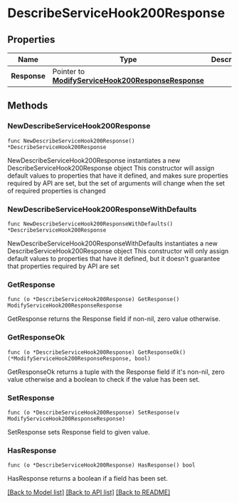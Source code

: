 # DescribeServiceHook200Response

## Properties

Name | Type | Description | Notes
------------ | ------------- | ------------- | -------------
**Response** | Pointer to [**ModifyServiceHook200ResponseResponse**](ModifyServiceHook200ResponseResponse.md) |  | [optional] 

## Methods

### NewDescribeServiceHook200Response

`func NewDescribeServiceHook200Response() *DescribeServiceHook200Response`

NewDescribeServiceHook200Response instantiates a new DescribeServiceHook200Response object
This constructor will assign default values to properties that have it defined,
and makes sure properties required by API are set, but the set of arguments
will change when the set of required properties is changed

### NewDescribeServiceHook200ResponseWithDefaults

`func NewDescribeServiceHook200ResponseWithDefaults() *DescribeServiceHook200Response`

NewDescribeServiceHook200ResponseWithDefaults instantiates a new DescribeServiceHook200Response object
This constructor will only assign default values to properties that have it defined,
but it doesn't guarantee that properties required by API are set

### GetResponse

`func (o *DescribeServiceHook200Response) GetResponse() ModifyServiceHook200ResponseResponse`

GetResponse returns the Response field if non-nil, zero value otherwise.

### GetResponseOk

`func (o *DescribeServiceHook200Response) GetResponseOk() (*ModifyServiceHook200ResponseResponse, bool)`

GetResponseOk returns a tuple with the Response field if it's non-nil, zero value otherwise
and a boolean to check if the value has been set.

### SetResponse

`func (o *DescribeServiceHook200Response) SetResponse(v ModifyServiceHook200ResponseResponse)`

SetResponse sets Response field to given value.

### HasResponse

`func (o *DescribeServiceHook200Response) HasResponse() bool`

HasResponse returns a boolean if a field has been set.


[[Back to Model list]](../README.md#documentation-for-models) [[Back to API list]](../README.md#documentation-for-api-endpoints) [[Back to README]](../README.md)


